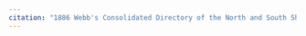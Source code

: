 ```yaml
---
citation: "1886 Webb's Consolidated Directory of the North and South Shores Staten Island, inside front cover, ancestry.com."
---
```


